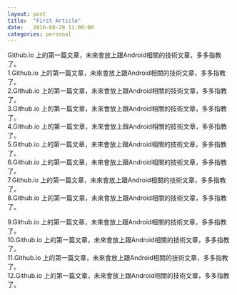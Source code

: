 ```yaml
---
layout: post
title:  "First Article"
date:   2016-08-29 11:00:00
categories: perosnal
---
```


Github.io 上的第一篇文章，未來會放上跟Android相關的技術文章，多多指教了。<br>
1.Github.io 上的第一篇文章，未來會放上跟Android相關的技術文章，多多指教了。<br>
2.Github.io 上的第一篇文章，未來會放上跟Android相關的技術文章，多多指教了。<br>
3.Github.io 上的第一篇文章，未來會放上跟Android相關的技術文章，多多指教了。<br>
4.Github.io 上的第一篇文章，未來會放上跟Android相關的技術文章，多多指教了。<br>
5.Github.io 上的第一篇文章，未來會放上跟Android相關的技術文章，多多指教了。<br>
6.Github.io 上的第一篇文章，未來會放上跟Android相關的技術文章，多多指教了。<br>
7.Github.io 上的第一篇文章，未來會放上跟Android相關的技術文章，多多指教了。<br>
8.Github.io 上的第一篇文章，未來會放上跟Android相關的技術文章，多多指教了。<br>
<!--break-->
9.Github.io 上的第一篇文章，未來會放上跟Android相關的技術文章，多多指教了。<br>
10.Github.io 上的第一篇文章，未來會放上跟Android相關的技術文章，多多指教了。<br>
11.Github.io 上的第一篇文章，未來會放上跟Android相關的技術文章，多多指教了。<br>
12.Github.io 上的第一篇文章，未來會放上跟Android相關的技術文章，多多指教了。<br>
